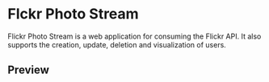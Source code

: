 # Flckr Photo Stream

Flickr Photo Stream is a web application for consuming the Flickr API.
It also supports the creation, update, deletion and visualization of users.

## Preview
